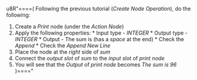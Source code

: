u8R"====(
Following the previous tutorial (*Create Node Operation*), do the following:
  1. Create a *Print* node (under the *Action Node*)
  2. Apply the following properties:
    * Input type - *INTEGER*
    * Output type - *INTEGER*
    * Output - The sum is (has a *space* at the end)
    * Check the *Append*
    * Check the *Append New Line*
  3. Place the node at the *right* side of *sum*
  4. Connect the *output slot* of *sum* to the *input slot* of *print node*
  5. You will see that the *Output* of *print node* becomes *The sum is 96*
)===="
